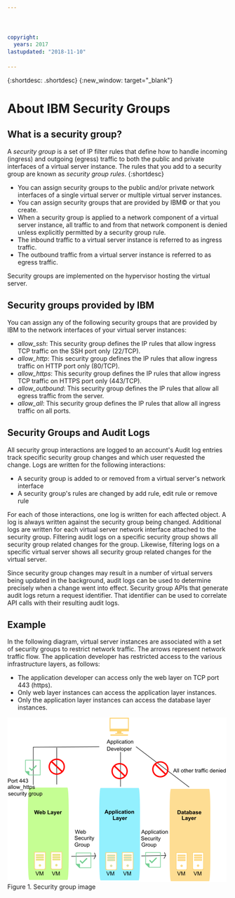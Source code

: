 ```yaml
---



copyright:
  years: 2017
lastupdated: "2018-11-10"

---
```


{:shortdesc: .shortdesc}
{:new_window: target="_blank"}

# About IBM Security Groups

## What is a security group?
A *security group* is a set of IP filter rules that define how to handle incoming (ingress) and 
outgoing (egress) traffic to both the public and private interfaces of a virtual server instance. The 
rules that you add to a security group are known as *security group rules*.
{:shortdesc}

* You can assign security groups to the public and/or private network interfaces of a single virtual server or multiple virtual server instances.
* You can assign security groups that are provided by IBM© or that you create.
* When a security group is applied to a network component of a virtual server instance, all traffic to and from that network component is denied unless explicitly permitted by a security group rule.
* The inbound traffic to a virtual server instance is referred to as ingress traffic.
* The outbound traffic from a virtual server instance is referred to as egress traffic.

Security groups are implemented on the hypervisor hosting the virtual server.

## Security groups provided by IBM
You can assign any of the following security groups that are provided by IBM to the network 
interfaces of your virtual server instances:

* *allow_ssh*: This security group defines the IP rules that allow ingress TCP traffic on the SSH port only (22/TCP).
* *allow_http*: This security group defines the IP rules that allow ingress traffic on HTTP port only (80/TCP).
* *allow_https*: This security group defines the IP rules that allow ingress TCP traffic on HTTPS port only (443/TCP).
* *allow_outbound*: This security group defines the IP rules that allow all egress traffic from the server.
* *allow_all*: This security group defines the IP rules that allow all ingress traffic on all ports.

## Security Groups and Audit Logs
All security group interactions are logged to an account's  Audit log entries track specific security group changes and which user requested the change. Logs are written for the following interactions:
* A security group is added to or removed from a virtual server's network interface
* A security group's rules are changed by add rule, edit rule or remove rule

For each of those interactions, one log is written for each affected object. A log is always written against the security group being changed. Additional logs are written for each virtual server network interface attached to the security group. Filtering audit logs on a specific security group shows all security group related changes for the group. Likewise, filtering logs on a specific virtual server shows all security group related changes for the virtual server.

Since security group changes may result in a number of virtual servers being updated in the background, audit logs can be used to determine precisely when a change went into effect.  Security group APIs that generate audit logs return a request identifier. That identifier can be used to correlate API calls with their resulting audit logs.

## Example
In the following diagram, virtual server instances are 
associated with a set of security groups to restrict network traffic. The arrows represent network traffic flow. The application developer has restricted access to the various infrastructure layers, as follows:

* The application developer can access only the web layer on TCP port 443 (https).
* Only web layer instances can access the application layer instances.
* Only the application layer instances can access the database layer instances. 

![Security group image](images/SecurityGroups.png "Image shows the flow of network traffic with a set of security groups enabled") Figure 1. Security group image